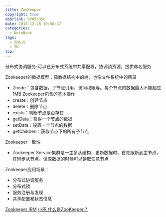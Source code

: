 ```yaml
---
title: ZooKeeper
copyright: true
abbrlink: bf85b35c
date: 2018-12-26 10:50:47
categories:
  - NoteBook
tags:
  - 分布式
  - ZK
top:
---
```


分布式协调服务-可以在分布式系统中共享配置，协调锁资源，提供命名服务

Zookeeper的数据模型：像数据结构中的树，也像文件系统中的目录
  <!-- more -->
  - Znode：包含数据，子节点引用，访问权限等。每个节点的数据最大不能超过1MB
Zookeeper包含的基本操作
- create：创建节点
- delete：删除节点
- exists：判断节点是否存在
- getData：获得一个节点的数据
- setData：设置一个节点的数据
- getChildren：获取节点下的所有子节点

Zookeeper一致性
- Zookeeper Service集群是一主多从结构，更新数据时，首先跟新到主节点，在同步从节点。读取数据的时候可以读取任意节点

Zookeeper应用场景：

- 分布式协调服务
- 分布式锁
- 服务注册与发现
- 共享配置和状态信息


 
[Zookeeper IBM](https://www.ibm.com/developerworks/cn/opensource/os-cn-zookeeper/index.html)
[小灰 什么是ZooKeeper？](https://juejin.im/post/5b037d5c518825426e024473)